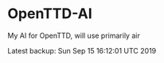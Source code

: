 # OpenTTD-AI
My AI for OpenTTD, will use primarily air

Latest backup: Sun Sep 15 16:12:01 UTC 2019
